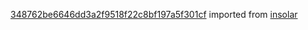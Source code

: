 [348762be6646dd3a2f9518f22c8bf197a5f301cf](https://github.com/insolar/insolar/commit/348762be6646dd3a2f9518f22c8bf197a5f301cf) imported from [insolar](https://github.com/insolar/insolar)
